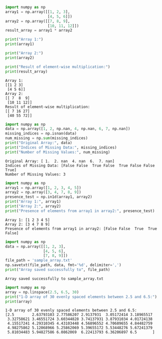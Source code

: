 ```python
import numpy as np
array1 = np.array([[1, 2, 3],
                   [4, 5, 6]])
array2 = np.array([[7, 8, 9],
                   [10, 11, 12]])
result_array = array1 * array2

print("Array 1:")
print(array1)

print("Array 2:")
print(array2)

print("Result of element-wise multiplication:")
print(result_array)

```

    Array 1:
    [[1 2 3]
     [4 5 6]]
    Array 2:
    [[ 7  8  9]
     [10 11 12]]
    Result of element-wise multiplication:
    [[ 7 16 27]
     [40 55 72]]
    


```python
import numpy as np
data = np.array([1, 2, np.nan, 4, np.nan, 6, 7, np.nan])
missing_indices = np.isnan(data)
num_missing = np.sum(missing_indices)
print("Original Array:", data)
print("Indices of Missing Data:", missing_indices)
print("Number of Missing Values:", num_missing)

```

    Original Array: [ 1.  2. nan  4. nan  6.  7. nan]
    Indices of Missing Data: [False False  True False  True False False  True]
    Number of Missing Values: 3
    


```python
import numpy as np
array1 = np.array([1, 2, 3, 4, 5])
array2 = np.array([3, 4, 7, 8, 9])
presence_test = np.in1d(array1, array2)
print("Array 1:", array1)
print("Array 2:", array2)
print("Presence of elements from array1 in array2:", presence_test)
```

    Array 1: [1 2 3 4 5]
    Array 2: [3 4 7 8 9]
    Presence of elements from array1 in array2: [False False  True  True False]
    


```python
import numpy as np
data = np.array([[1, 2, 3],
                 [4, 5, 6],
                 [7, 8, 9]])
file_path = 'sample_array.txt'
np.savetxt(file_path, data, fmt='%d', delimiter=',')
print("Array saved successfully to", file_path)
```

    Array saved successfully to sample_array.txt
    


```python
import numpy as np
array = np.linspace(2.5, 6.5, 30)
print("1-D array of 30 evenly spaced elements between 2.5 and 6.5:")
print(array)

```

    1-D array of 30 evenly spaced elements between 2.5 and 6.5:
    [2.5        2.63793103 2.77586207 2.9137931  3.05172414 3.18965517
     3.32758621 3.46551724 3.60344828 3.74137931 3.87931034 4.01724138
     4.15517241 4.29310345 4.43103448 4.56896552 4.70689655 4.84482759
     4.98275862 5.12068966 5.25862069 5.39655172 5.53448276 5.67241379
     5.81034483 5.94827586 6.0862069  6.22413793 6.36206897 6.5       ]
    


```python

```
